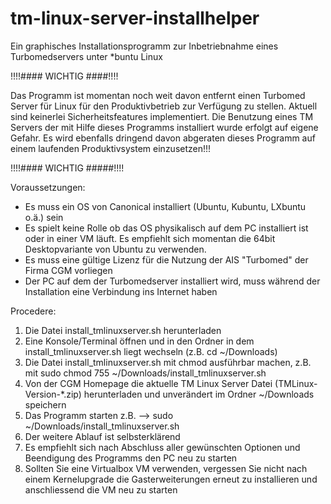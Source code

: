 tm-linux-server-installhelper
=============================

Ein graphisches Installationsprogramm zur Inbetriebnahme eines Turbomedservers unter *buntu Linux

!!!!#### WICHTIG ####!!!!

Das Programm ist momentan noch weit davon entfernt einen Turbomed Server für Linux für den Produktivbetrieb zur Verfügung zu stellen. Aktuell sind keinerlei Sicherheitsfeatures implementiert. Die Benutzung eines TM Servers der mit Hilfe dieses Programms installiert wurde erfolgt auf eigene Gefahr. Es wird ebenfalls dringend davon abgeraten dieses Programm auf einem laufenden Produktivsystem einzusetzen!!! 

!!!!#### WICHTIG #####!!!!

Voraussetzungen:
- Es muss ein OS von Canonical installiert (Ubuntu, Kubuntu, LXbuntu o.ä.) sein 
- Es spielt keine Rolle ob das OS physikalisch auf dem PC installiert ist oder in einer VM läuft. Es empfiehlt sich momentan die 64bit Desktopvariante von Ubuntu zu verwenden. 
- Es muss eine gültige Lizenz für die Nutzung der AIS "Turbomed" der Firma CGM vorliegen
- Der PC auf dem der Turbomedserver installiert wird, muss während der Installation eine Verbindung ins Internet haben

Procedere:

1. Die Datei install_tmlinuxserver.sh herunterladen
2. Eine Konsole/Terminal öffnen und in den Ordner in dem install_tmlinuxserver.sh liegt wechseln (z.B. cd ~/Downloads)
3. Die Datei install_tmlinuxserver.sh mit chmod ausführbar machen, z.B. mit 
   sudo chmod 755 ~/Downloads/install_tmlinuxserver.sh
4. Von der CGM Homepage die aktuelle TM Linux Server Datei (TMLinux-Version-*.zip) herunterladen und unverändert im Ordner ~/Downloads speichern
5. Das Programm starten z.B. --> sudo ~/Downloads/install_tmlinuxserver.sh
6. Der weitere Ablauf ist selbsterklärend
7. Es empfiehlt sich nach Abschluss aller gewünschten Optionen und Beendigung des Programms den PC neu zu starten
8. Sollten Sie eine Virtualbox VM verwenden, vergessen Sie nicht nach einem Kernelupgrade die Gasterweiterungen erneut zu installieren und anschliessend die VM neu zu starten
